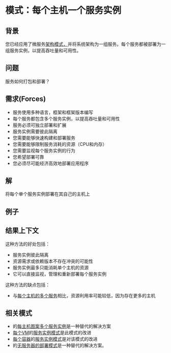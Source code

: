 # 模式：每个主机一个服务实例

## 背景

您已经应用了微服务[架构模式，](https://microservices.io/patterns/microservices.html)并将系统架构为一组服务。每个服务都被部署为一组服务实例，以提高吞吐量和可用性。

## 问题

服务如何打包和部署？

## 需求(Forces)

- 服务使用多种语言，框架和框架版本编写
- 每个服务都包含多个服务实例，以提高吞吐量和可用性
- 服务必须可独立部署和扩展
- 服务实例需要彼此隔离
- 您需要能够快速构建和部署服务
- 您需要能够限制服务消耗的资源（CPU和内存）
- 您需要监视每个服务实例的行为
- 您希望部署可靠
- 您必须尽可能经济高效地部署应用程序

## 解

将每个单个服务实例部署在其自己的主机上

## 例子

## 结果上下文

这种方法的好处包括：

- 服务实例彼此隔离
- 资源需求或依赖版本不存在冲突的可能性
- 服务实例最多只能消耗单个主机的资源
- 它可以直接监视，管理和重新部署每个服务实例

这种方法的缺点包括：

- 与[每个主机的多个服务](https://microservices.io/patterns/cn/deployment/multiple-services-per-host.html)相比，资源利用率可能较低，因为存在更多的主机

## 相关模式

- 的[每主机图案多个服务实例](https://microservices.io/patterns/cn/deployment/multiple-services-per-host.html)是一种替代的解决方案
- [每个VM](https://microservices.io/patterns/cn/deployment/service-per-vm.html)的[服务实例模式](https://microservices.io/patterns/cn/deployment/service-per-vm.html)是此模式的改进
- [每个容器](https://microservices.io/patterns/cn/deployment/service-per-container.html)的[服务实例模式](https://microservices.io/patterns/cn/deployment/service-per-container.html)是对该模式的改进
- 的[无服务器的部署模式](https://microservices.io/patterns/deployment/serverless-deployment.html)是一种替代的解决方案。